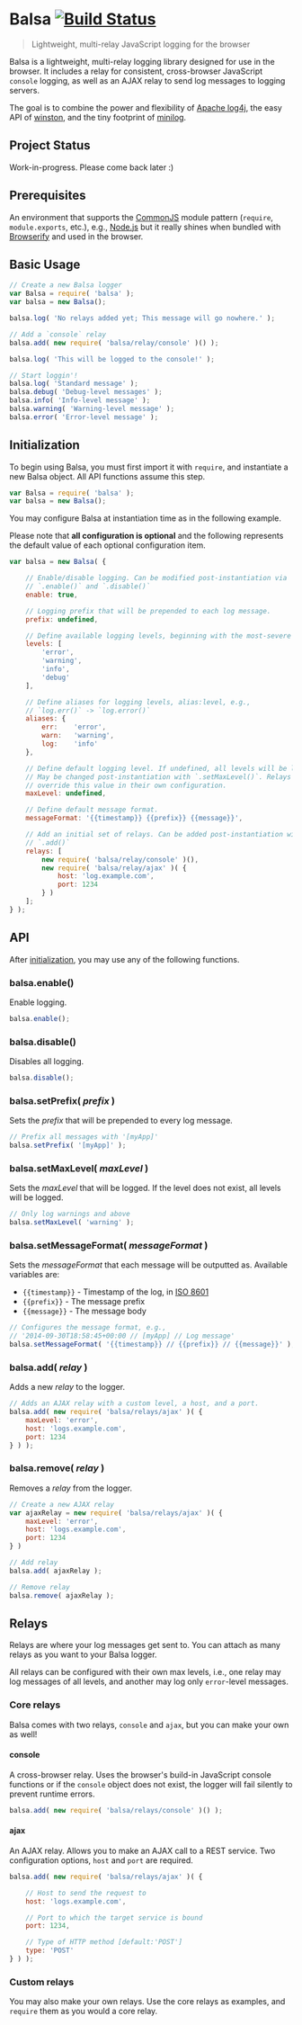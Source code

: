 # Balsa [![Build Status](https://travis-ci.org/reidev/balsa.svg?branch=master)](https://travis-ci.org/reidev/balsa)

> Lightweight, multi-relay JavaScript logging for the browser

Balsa is a lightweight, multi-relay logging library designed for use in the
browser. It includes a relay for consistent, cross-browser JavaScript `console`
logging, as well as an AJAX relay to send log messages to logging servers.

The goal is to combine the power and flexibility of
[Apache log4j](http://logging.apache.org/log4j/2.x/), the easy API of
[winston](https://github.com/flatiron/winston), and the tiny footprint of
[minilog](https://github.com/mixu/minilog).

## Project Status

Work-in-progress. Please come back later :)

## Prerequisites

An environment that supports the
[CommonJS](http://wiki.commonjs.org/wiki/CommonJS) module pattern (`require`,
`module.exports`, etc.), e.g., [Node.js](http://nodejs.org/) but it really
shines when bundled with [Browserify](http://browserify.org/) and used in the
browser.

## Basic Usage

```js
// Create a new Balsa logger
var Balsa = require( 'balsa' );
var balsa = new Balsa();

balsa.log( 'No relays added yet; This message will go nowhere.' );

// Add a `console` relay
balsa.add( new require( 'balsa/relay/console' )() );

balsa.log( 'This will be logged to the console!' );

// Start loggin'!
balsa.log( 'Standard message' );
balsa.debug( 'Debug-level messages' );
balsa.info( 'Info-level message' );
balsa.warning( 'Warning-level message' );
balsa.error( 'Error-level message' );
```

## Initialization

To begin using Balsa, you must first import it with `require`, and instantiate
a new Balsa object. All API functions assume this step.

```js
var Balsa = require( 'balsa' );
var balsa = new Balsa();
```

You may configure Balsa at instantiation time as in the following example.

Please note that **all configuration is optional** and the following represents
the default value of each optional configuration item.

```js
var balsa = new Balsa( {

    // Enable/disable logging. Can be modified post-instantiation via
    // `.enable()` and `.disable()`
    enable: true,

    // Logging prefix that will be prepended to each log message.
    prefix: undefined,

    // Define available logging levels, beginning with the most-severe
    levels: [
        'error',
        'warning',
        'info',
        'debug'
    ],

    // Define aliases for logging levels, alias:level, e.g.,
    // `log.err()` -> `log.error()`
    aliases: {
        err:    'error',
        warn:   'warning',
        log:    'info'
    },

    // Define default logging level. If undefined, all levels will be logged.
    // May be changed post-instantiation with `.setMaxLevel()`. Relays may
    // override this value in their own configuration.
    maxLevel: undefined,

    // Define default message format.
    messageFormat: '{{timestamp}} {{prefix}} {{message}}',

    // Add an initial set of relays. Can be added post-instantiation with
    // `.add()`
    relays: [
        new require( 'balsa/relay/console' )(),
        new require( 'balsa/relay/ajax' )( {
            host: 'log.example.com',
            port: 1234
        } )
    ];
} );

```

## API

After [initialization](#initialization), you may use any of the following
functions.

### balsa.enable()

Enable logging.

```js
balsa.enable();
```

### balsa.disable()

Disables all logging.

```js
balsa.disable();
```

### balsa.setPrefix( *prefix* )

Sets the *prefix* that will be prepended to every log message.

```js
// Prefix all messages with '[myApp]'
balsa.setPrefix( '[myApp]' );
```

### balsa.setMaxLevel( *maxLevel* )

Sets the *maxLevel* that will be logged. If the level does not exist, all
levels will be logged.

```js
// Only log warnings and above
balsa.setMaxLevel( 'warning' );
```

### balsa.setMessageFormat( *messageFormat* )

Sets the *messageFormat* that each message will be outputted as. Available
variables are:

- `{{timestamp}}` - Timestamp of the log, in [ISO 8601](http://en.wikipedia.org/wiki/ISO_8601)
- `{{prefix}}` - The message prefix
- `{{message}}` - The message body

```js
// Configures the message format, e.g.,
// '2014-09-30T18:58:45+00:00 // [myApp] // Log message'
balsa.setMessageFormat( '{{timestamp}} // {{prefix}} // {{message}}' );
```

### balsa.add( *relay* )

Adds a new *relay* to the logger.

```js
// Adds an AJAX relay with a custom level, a host, and a port.
balsa.add( new require( 'balsa/relays/ajax' )( {
    maxLevel: 'error',
    host: 'logs.example.com',
    port: 1234
} ) );
```

### balsa.remove( *relay* )

Removes a *relay* from the logger.

```js
// Create a new AJAX relay
var ajaxRelay = new require( 'balsa/relays/ajax' )( {
    maxLevel: 'error',
    host: 'logs.example.com',
    port: 1234
} )

// Add relay
balsa.add( ajaxRelay );

// Remove relay
balsa.remove( ajaxRelay );
```

## Relays

Relays are where your log messages get sent to. You can attach as many relays
as you want to your Balsa logger.

All relays can be configured with their own max levels, i.e., one relay may log
messages of all levels, and another may log only `error`-level messages.

### Core relays

Balsa comes with two relays, `console` and `ajax`, but you can make your own
as well!

#### console

A cross-browser relay. Uses the browser's build-in JavaScript console functions
or if the `console` object does not exist, the logger will fail silently to
prevent runtime errors.

```js
balsa.add( new require( 'balsa/relays/console' )() );
```

#### ajax

An AJAX relay. Allows you to make an AJAX call to a REST service. Two
configuration options, `host` and `port` are required.

```js
balsa.add( new require( 'balsa/relays/ajax' )( {

    // Host to send the request to
    host: 'logs.example.com',

    // Port to which the target service is bound
    port: 1234,

    // Type of HTTP method [default:'POST']
    type: 'POST'
} ) );
```

### Custom relays

You may also make your own relays. Use the core relays as examples, and
`require` them as you would a core relay.
